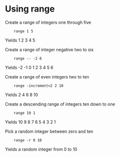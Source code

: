 
# Using range

Create a range of integers one through five

```shell
	range 1 5
```

Yields 1 2 3 4 5

Create a range of integer negative two to six

```shell
	range -- -2 6
```

Yields -2 -1 0 1 2 3 4 5 6

Create a range of even integers two to ten

```shell
	range -increment=2 2 10
```

Yields 2 4 6 8 10

Create a descending range of integers ten down to one

```shell
	range 10 1
```

Yields 10 9 8 7 6 5 4 3 2 1


Pick a random integer between zero and ten

```shell
	range -r 0 10
```

Yields a random integer from 0 to 10

